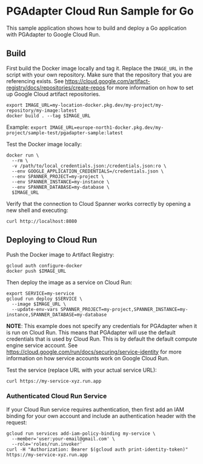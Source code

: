 # PGAdapter Cloud Run Sample for Go

This sample application shows how to build and deploy a Go application with PGAdapter to Google Cloud Run.

## Build

First build the Docker image locally and tag it. Replace the `IMAGE_URL` in the script with your own repository.
Make sure that the repository that you are referencing exists.
See https://cloud.google.com/artifact-registry/docs/repositories/create-repos for more information on how to set up
Google Cloud artifact repositories.

```shell
export IMAGE_URL=my-location-docker.pkg.dev/my-project/my-repository/my-image:latest
docker build . --tag $IMAGE_URL
```

Example: `export IMAGE_URL=europe-north1-docker.pkg.dev/my-project/sample-test/pgadapter-sample:latest`

Test the Docker image locally:

```shell
docker run \
  --rm \
  -v /path/to/local_credentials.json:/credentials.json:ro \
  --env GOOGLE_APPLICATION_CREDENTIALS=/credentials.json \
  --env SPANNER_PROJECT=my-project \
  --env SPANNER_INSTANCE=my-instance \
  --env SPANNER_DATABASE=my-database \
  $IMAGE_URL
```

Verify that the connection to Cloud Spanner works correctly by opening a new shell and executing:

```shell
curl http://localhost:8080
```

## Deploying to Cloud Run

Push the Docker image to Artifact Registry:

```shell
gcloud auth configure-docker
docker push $IMAGE_URL
```

Then deploy the image as a service on Cloud Run:

```shell
export SERVICE=my-service
gcloud run deploy $SERVICE \
  --image $IMAGE_URL \
  --update-env-vars SPANNER_PROJECT=my-project,SPANNER_INSTANCE=my-instance,SPANNER_DATABASE=my-database
```

__NOTE__: This example does not specify any credentials for PGAdapter when it is run on Cloud Run. This means that
PGAdapter will use the default credentials that is used by Cloud Run. This is by default the default compute engine
service account. See https://cloud.google.com/run/docs/securing/service-identity for more information on how service
accounts work on Google Cloud Run.

Test the service (replace URL with your actual service URL):

```shell
curl https://my-service-xyz.run.app
```

### Authenticated Cloud Run Service

If your Cloud Run service requires authentication, then first add an IAM binding for your own account and include
an authentication header with the request:

```shell
gcloud run services add-iam-policy-binding my-service \
  --member='user:your-email@gmail.com' \
  --role='roles/run.invoker'
curl -H "Authorization: Bearer $(gcloud auth print-identity-token)" https://my-service-xyz.run.app
```

